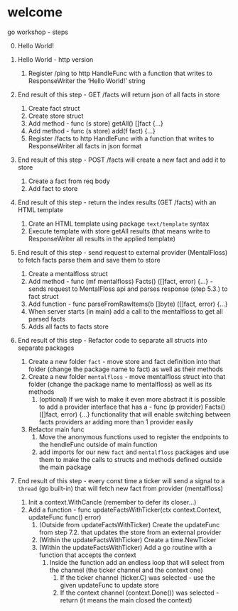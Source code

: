 # welcome

go workshop - steps

0. Hello World!

1. Hello World - http version
    1. Register /ping to http HandleFunc with a function that writes to ResponseWriter the ‘Hello World!’ string

2. End result of this step - GET /facts will return json of all facts in store
    1. Create fact struct
    2. Create store struct
    3. Add method - func (s store) getAll() []fact {…}
    4. Add method - func (s store) add(f fact) {…}
    5. Register /facts to http HandleFunc with a function that writes to ResponseWriter all facts in json format

3. End result of this step - POST /facts will create a new fact and add it to store
    1. Create a fact from req body
    2. Add fact to store

4. End result of this step - return the index results (GET /facts) with an HTML template
    1. Crate an HTML template using package `text/template` syntax
    2. Execute template with store getAll results (that means write to ResponseWriter all results in the applied template)

5. End result of this step - send request to external provider (MentalFloss) to fetch facts parse them and save them to store
    1. Create a mentalfloss struct
    2. Add method - func (mf mentalfloss) Facts() ([]fact, error) {…} - sends request to MentalFloss api and parses response (step 5.3.) to fact struct
    3. Add function - func parseFromRawItems(b []byte) ([]fact, error) {…}
    4. When server starts (in main) add a call to the mentalfloss to get all parsed facts
    5. Adds all facts to facts store

6. End result of this step - Refactor code to separate all structs into separate packages 
    1. Create a new folder `fact` - move store and fact definition into that folder (change the package name to fact) as well as their methods
    2. Create a new folder `mentalfloss` - move mentalfloss struct  into that folder (change the package name to mentalfloss)        as well as its methods
        1. (optional) If we wish to make it even more abstract it is possible to add a provider interface that has a - func (p            provider) Facts() ([]fact, error) {…} functionality that will enable switching between facts providers ar adding              more than 1 provider easily
    3. Refactor main func
        1. Move the anonymous functions used to register the endpoints to the hendleFunc outside of main function
        2. add imports for our new `fact` and `mentalfloss` packages and use them to make the calls to structs and methods                defined outside the main package

7. End result of this step - every const time a ticker will send a signal to a `thread` (go built-in) that will fetch new fact from provider (mentalfloss)
    1. Init a context.WithCancle (remember to defer its closer…)
    2. Add a function - func updateFactsWithTicker(ctx context.Context, updateFunc func() error)
        1. (Outside from updateFactsWithTicker) Create the updateFunc from step 7.2. that updates the store from an external              provider
        2. (Within the updateFactsWithTicker) Create a time.NewTicker 
        3. (Within the updateFactsWithTicker) Add a go routine with a function that accepts the context
            1. Inside the function add an endless loop that will select from the channel (the ticker channel and the context                  one)
                1. If the ticker channel (ticker.C) was selected - use the given updateFunc to update store
                2. If the context channel (context.Done()) was selected -return (it means the main closed the context)
